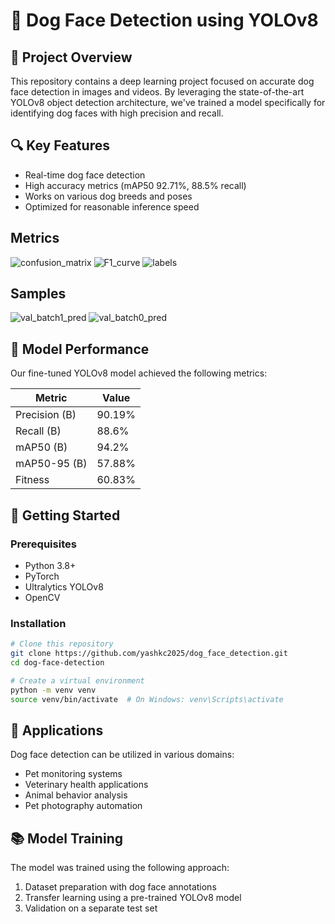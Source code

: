 # 🐶 Dog Face Detection using YOLOv8

## 📌 Project Overview

This repository contains a deep learning project focused on accurate dog face detection in images and videos. By leveraging the state-of-the-art YOLOv8 object detection architecture, we've trained a model specifically for identifying dog faces with high precision and recall.

## 🔍 Key Features

- Real-time dog face detection
- High accuracy metrics (mAP50 92.71%, 88.5% recall)
- Works on various dog breeds and poses
- Optimized for reasonable inference speed

## Metrics

![confusion_matrix](https://github.com/user-attachments/assets/6efc72a7-8bc0-4957-883d-20ad2a93ee12)
![F1_curve](https://github.com/user-attachments/assets/6c0ebcef-25c0-4a41-bb0d-8550543ff873)
![labels](https://github.com/user-attachments/assets/1b85af80-baf7-4753-9e89-8ccb9644d7ea)

## Samples

![val_batch1_pred](https://github.com/user-attachments/assets/c7cddc12-f64f-4c2c-ad9b-463f557e2039)
![val_batch0_pred](https://github.com/user-attachments/assets/f81d4598-0248-4dd8-a8b0-665f46e964ab)


## 🧠 Model Performance

Our fine-tuned YOLOv8 model achieved the following metrics:

| Metric        | Value  |
| ------------- | ------ |
| Precision (B) | 90.19% |
| Recall (B)    | 88.6%  |
| mAP50 (B)     | 94.2%  |
| mAP50-95 (B)  | 57.88% |
| Fitness       | 60.83% |

## 🚀 Getting Started

### Prerequisites

- Python 3.8+
- PyTorch
- Ultralytics YOLOv8
- OpenCV

### Installation

```bash
# Clone this repository
git clone https://github.com/yashkc2025/dog_face_detection.git
cd dog-face-detection

# Create a virtual environment
python -m venv venv
source venv/bin/activate  # On Windows: venv\Scripts\activate
```

## 🐾 Applications

Dog face detection can be utilized in various domains:

- Pet monitoring systems
- Veterinary health applications
- Animal behavior analysis
- Pet photography automation

## 📚 Model Training

The model was trained using the following approach:

1. Dataset preparation with dog face annotations
2. Transfer learning using a pre-trained YOLOv8 model
3. Validation on a separate test set
